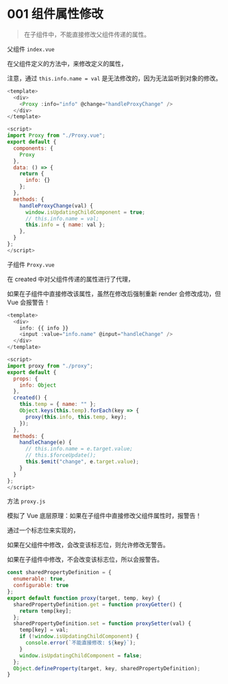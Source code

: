 # 001 组件属性修改

> 在子组件中，不能直接修改父组件传递的属性。

父组件 `index.vue`

在父组件定义的方法中，来修改定义的属性，

注意，通过 `this.info.name = val` 是无法修改的，因为无法监听到对象的修改。
``` js
<template>
  <div>
    <Proxy :info="info" @change="handleProxyChange" />
  </div>
</template>

<script>
import Proxy from "./Proxy.vue";
export default {
  components: {
    Proxy
  },
  data: () => {
    return {
      info: {}
    };
  },
  methods: {
    handleProxyChange(val) {
      window.isUpdatingChildComponent = true;
      // this.info.name = val;
      this.info = { name: val };
    },
  }
};
</script>
```

子组件 `Proxy.vue`

在 created 中对父组件传递的属性进行了代理，

如果在子组件中直接修改该属性，虽然在修改后强制重新 render 会修改成功，但 Vue 会报警告！

``` js
<template>
  <div>
    info: {{ info }}
    <input :value="info.name" @input="handleChange" />
  </div>
</template>

<script>
import proxy from "./proxy";
export default {
  props: {
    info: Object
  },
  created() {
    this.temp = { name: "" };
    Object.keys(this.temp).forEach(key => {
      proxy(this.info, this.temp, key);
    });
  },
  methods: {
    handleChange(e) {
      // this.info.name = e.target.value;
      // this.$forceUpdate();
      this.$emit("change", e.target.value);
    }
  }
};
</script>
```

方法 `proxy.js`

模拟了 Vue 底层原理：如果在子组件中直接修改父组件属性时，报警告！

通过一个标志位来实现的，

如果在父组件中修改，会改变该标志位，则允许修改无警告。

如果在子组件中修改，不会改变该标志位，所以会报警告。

``` js
const sharedPropertyDefinition = {
  enumerable: true,
  configurable: true
};
export default function proxy(target, temp, key) {
  sharedPropertyDefinition.get = function proxyGetter() {
    return temp[key];
  };
  sharedPropertyDefinition.set = function proxySetter(val) {
    temp[key] = val;
    if (!window.isUpdatingChildComponent) {
      console.error(`不能直接修改: ${key}`);
    }
    window.isUpdatingChildComponent = false;
  };
  Object.defineProperty(target, key, sharedPropertyDefinition);
}
```